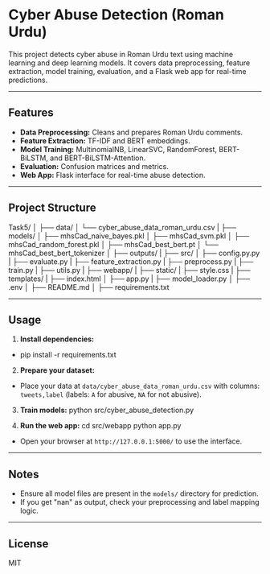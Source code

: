 # Cyber Abuse Detection (Roman Urdu)

This project detects cyber abuse in Roman Urdu text using machine learning and deep learning models. It covers data preprocessing, feature extraction, model training, evaluation, and a Flask web app for real-time predictions.

---

## Features

- **Data Preprocessing:** Cleans and prepares Roman Urdu comments.
- **Feature Extraction:** TF-IDF and BERT embeddings.
- **Model Training:** MultinomialNB, LinearSVC, RandomForest, BERT-BiLSTM, and BERT-BiLSTM-Attention.
- **Evaluation:** Confusion matrices and metrics.
- **Web App:** Flask interface for real-time abuse detection.

---

## Project Structure
Task5/ 
│ ├── data/
│   └── cyber_abuse_data_roman_urdu.csv 
| ├── models/ 
│   ├── mhsCad_naive_bayes.pkl 
│   ├── mhsCad_svm.pkl 
│   ├── mhsCad_random_forest.pkl 
│   ├── mhsCad_best_bert.pt 
│   └── mhsCad_best_bert_tokenizer 
│ ├── outputs/
| ├── src/ 
│   ├── config.py.py 
|   ├── evaluate.py
|   ├── feature_extraction.py
|   ├── preprocess.py
|   ├── train.py
|   ├── utils.py
| ├── webapp/
|   ├── static/
|       ├── style.css
|   ├── templates/
|       ├── index.html
│   ├── app.py 
|   ├── model_loader.py
│ ├── .env
│ ├── README.md
│ ├── requirements.txt

---

## Usage

1. **Install dependencies:**
- pip install -r requirements.txt

2. **Prepare your dataset:**
- Place your data at `data/cyber_abuse_data_roman_urdu.csv` with columns: `tweets,label` (labels: `A` for abusive, `NA` for not abusive).

3. **Train models:**
python src/cyber_abuse_detection.py

4. **Run the web app:**
cd src/webapp python app.py
- Open your browser at `http://127.0.0.1:5000/` to use the interface.

---

## Notes

- Ensure all model files are present in the `models/` directory for prediction.
- If you get "nan" as output, check your preprocessing and label mapping logic.

---

## License

MIT